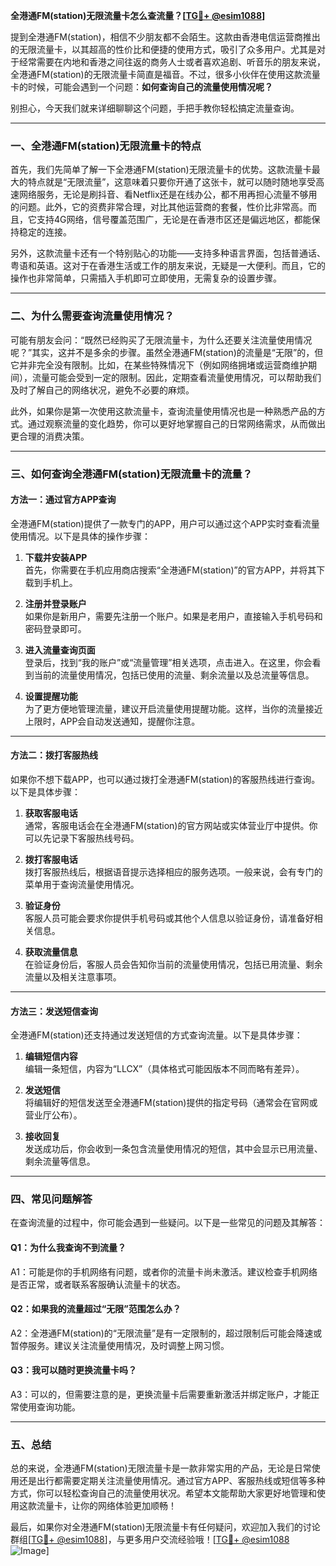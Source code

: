 **全港通FM(station)无限流量卡怎么查流量？[[TG💪+ @esim1088](https://t.me/s/esim1088)]**

提到全港通FM(station)，相信不少朋友都不会陌生。这款由香港电信运营商推出的无限流量卡，以其超高的性价比和便捷的使用方式，吸引了众多用户。尤其是对于经常需要在内地和香港之间往返的商务人士或者喜欢追剧、听音乐的朋友来说，全港通FM(station)的无限流量卡简直是福音。不过，很多小伙伴在使用这款流量卡的时候，可能会遇到一个问题：**如何查询自己的流量使用情况呢？**

别担心，今天我们就来详细聊聊这个问题，手把手教你轻松搞定流量查询。

---

### **一、全港通FM(station)无限流量卡的特点**
首先，我们先简单了解一下全港通FM(station)无限流量卡的优势。这款流量卡最大的特点就是“无限流量”，这意味着只要你开通了这张卡，就可以随时随地享受高速网络服务，无论是刷抖音、看Netflix还是在线办公，都不用再担心流量不够用的问题。此外，它的资费非常合理，对比其他运营商的套餐，性价比非常高。而且，它支持4G网络，信号覆盖范围广，无论是在香港市区还是偏远地区，都能保持稳定的连接。

另外，这款流量卡还有一个特别贴心的功能——支持多种语言界面，包括普通话、粤语和英语。这对于在香港生活或工作的朋友来说，无疑是一大便利。而且，它的操作也非常简单，只需插入手机即可立即使用，无需复杂的设置步骤。

---

### **二、为什么需要查询流量使用情况？**
可能有朋友会问：“既然已经购买了无限流量卡，为什么还要关注流量使用情况呢？”其实，这并不是多余的步骤。虽然全港通FM(station)的流量是“无限”的，但它并非完全没有限制。比如，在某些特殊情况下（例如网络拥堵或运营商维护期间），流量可能会受到一定的限制。因此，定期查看流量使用情况，可以帮助我们及时了解自己的网络状况，避免不必要的麻烦。

此外，如果你是第一次使用这款流量卡，查询流量使用情况也是一种熟悉产品的方式。通过观察流量的变化趋势，你可以更好地掌握自己的日常网络需求，从而做出更合理的消费决策。

---

### **三、如何查询全港通FM(station)无限流量卡的流量？**

#### **方法一：通过官方APP查询**
全港通FM(station)提供了一款专门的APP，用户可以通过这个APP实时查看流量使用情况。以下是具体的操作步骤：

1. **下载并安装APP**  
   首先，你需要在手机应用商店搜索“全港通FM(station)”的官方APP，并将其下载到手机上。

2. **注册并登录账户**  
   如果你是新用户，需要先注册一个账户。如果是老用户，直接输入手机号码和密码登录即可。

3. **进入流量查询页面**  
   登录后，找到“我的账户”或“流量管理”相关选项，点击进入。在这里，你会看到当前的流量使用情况，包括已使用的流量、剩余流量以及总流量等信息。

4. **设置提醒功能**  
   为了更方便地管理流量，建议开启流量使用提醒功能。这样，当你的流量接近上限时，APP会自动发送通知，提醒你注意。

---

#### **方法二：拨打客服热线**
如果你不想下载APP，也可以通过拨打全港通FM(station)的客服热线进行查询。以下是具体步骤：

1. **获取客服电话**  
   通常，客服电话会在全港通FM(station)的官方网站或实体营业厅中提供。你可以先记录下客服热线号码。

2. **拨打客服电话**  
   拨打客服热线后，根据语音提示选择相应的服务选项。一般来说，会有专门的菜单用于查询流量使用情况。

3. **验证身份**  
   客服人员可能会要求你提供手机号码或其他个人信息以验证身份，请准备好相关信息。

4. **获取流量信息**  
   在验证身份后，客服人员会告知你当前的流量使用情况，包括已用流量、剩余流量以及相关注意事项。

---

#### **方法三：发送短信查询**
全港通FM(station)还支持通过发送短信的方式查询流量。以下是具体步骤：

1. **编辑短信内容**  
   编辑一条短信，内容为“LLCX”（具体格式可能因版本不同而略有差异）。

2. **发送短信**  
   将编辑好的短信发送至全港通FM(station)提供的指定号码（通常会在官网或营业厅公布）。

3. **接收回复**  
   发送成功后，你会收到一条包含流量使用情况的短信，其中会显示已用流量、剩余流量等信息。

---

### **四、常见问题解答**
在查询流量的过程中，你可能会遇到一些疑问。以下是一些常见的问题及其解答：

#### **Q1：为什么我查询不到流量？**
A1：可能是你的手机网络有问题，或者你的流量卡尚未激活。建议检查手机网络是否正常，或者联系客服确认流量卡的状态。

#### **Q2：如果我的流量超过“无限”范围怎么办？**
A2：全港通FM(station)的“无限流量”是有一定限制的，超过限制后可能会降速或暂停服务。建议关注流量使用情况，及时调整上网习惯。

#### **Q3：我可以随时更换流量卡吗？**
A3：可以的，但需要注意的是，更换流量卡后需要重新激活并绑定账户，才能正常使用查询功能。

---

### **五、总结**
总的来说，全港通FM(station)无限流量卡是一款非常实用的产品，无论是日常使用还是出行都需要定期关注流量使用情况。通过官方APP、客服热线或短信等多种方式，你可以轻松查询自己的流量使用状况。希望本文能帮助大家更好地管理和使用这款流量卡，让你的网络体验更加顺畅！

最后，如果你对全港通FM(station)无限流量卡有任何疑问，欢迎加入我们的讨论群组[[TG💪+ @esim1088](https://t.me/s/esim1088)]，与更多用户交流经验哦！[[TG💪+ @esim1088](https://t.me/s/esim1088) ![Image](https://i.postimg.cc/4NQfJmqS/Snipaste-2025-05-13-00-14-12.png)]